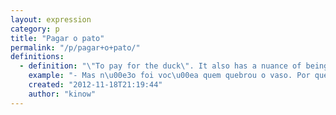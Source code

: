 ```yaml
---
layout: expression
category: p
title: "Pagar o pato"
permalink: "/p/pagar+o+pato/"
definitions:
  - definition: "\"To pay for the duck\". It also has a nuance of being fooled into a bad situation, but not as bad as in \"comprar gato por lebre\". It is more of \"things happened, and by a combination of foolishness/naivete/randomness, I got stuck in a bad situation\"."
    example: "- Mas n\u00e3o foi voc\u00ea quem quebrou o vaso. Por que voc\u00ea vai pagar por ele?\n- Eu sempre acabo pagando o pato."
    created: "2012-11-18T21:19:44"
    author: "kinow"
---
```

